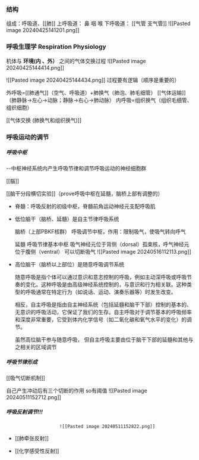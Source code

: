 ### 结构
组成：呼吸道、[[肺]]
	上呼吸道： 鼻 咽 喉 
	下呼吸道： [[气管 支气管]]
![[Pasted image 20240425141201.png]]
### 呼吸生理学 Respiration Physiology
机体与 **环境(内 、外）** 之间的气体交换过程
							![[Pasted image 20240425144414.png]]

![[Pasted image 20240425144434.png]]
过程要有逻辑（顺序是重要的）

外呼吸=[[肺通气]]（空气、呼吸道）+肺换气（肺泡、肺毛细管）
[[气体运输]]（肺静脉->左心->动脉；静脉->右心->肺动脉）
内呼吸=组织换气（组织毛细管、组织细胞）

[[气体交换 (肺换气和组织换气)]]
### 呼吸运动的调节
##### 呼吸中枢
--中枢神经系统内产生呼吸节律和调节呼吸运动的神经细胞群

[[腦]]

[[脑干分段横切实验]]（prove呼吸中枢在延髓，脑桥上部有调整的）

- 脊髓：呼吸反射的初级中枢，脊髓前角运动神经元支配呼吸肌

- 低位脑干（脑桥、延髓）是自主节律呼吸系统

	脑桥（上部PBKF核群）
	呼吸调节中枢，作用：限制吸气，使吸气转向呼气
	
	延髓
	呼吸节律基本中枢
	吸气神经元位于背侧（dorsal）孤束核，呼气神经元位于腹侧（ventral）
	可以切断吸气
								![[Pasted image 20240516112113.png]]
	

- 高位脑干（脑桥以上部位）是随意呼吸调节系统

	随意呼吸是指个体可以通过意识和意志控制的呼吸，例如主动深呼吸或呼吸节奏的变化。这种呼吸是由高级神经系统控制的，与意识和行为相关联。这种类型的呼吸通常在特定行为（如说话、运动、演奏乐器等）时发生改变。
	
	相反，自主呼吸是指由自主神经系统（包括延髓和脑干下部）控制的基本的、无意识的呼吸活动，它保证了我们的生存。自主呼吸对于调节基本的呼吸频率和深度非常重要，它受到体内化学信号（如二氧化碳和氧气水平的变化）的调节。
	
	虽然高位脑干参与随意呼吸，
	但自主呼吸主要由位于脑干下部的延髓和其他与之相关的区域调节
##### 呼吸节律形成

[[吸气切断机制]]

自己产生冲动后有三个切断的作用 
so有阈值
![[Pasted image 20240511152712.png]]
##### 呼吸反射调节!!!
						![[Pasted image 20240511152822.png]]
- [[肺牵张反射]]

- [[化学感受性反射]]